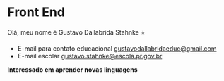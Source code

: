 # Front End
Olá, meu nome é Gustavo Dallabrida Stahnke :star:

- E-mail para contato educacional gustavodallabridaeduc@gmail.com
- E-mail escolar gustavo.stahnke@escola.pr.gov.br

**Interessado em aprender novas linguagens**
